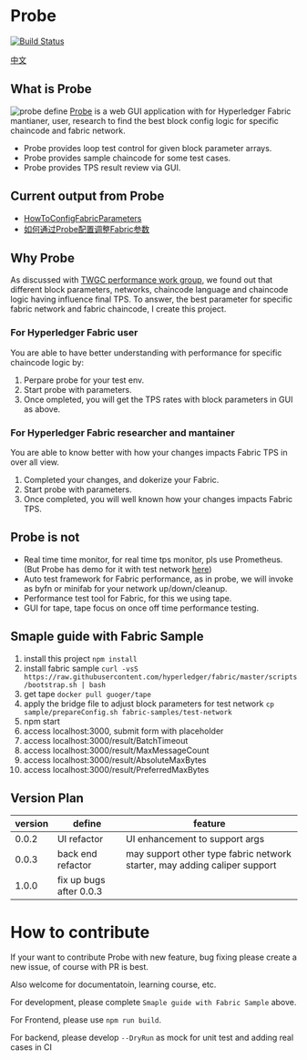 # Probe
[![Build Status](https://dev.azure.com/yy19902439/yy19902439/_apis/build/status/SamYuan1990.Probe?branchName=main)](https://dev.azure.com/yy19902439/yy19902439/_build/latest?definitionId=8&branchName=main)

[中文](README_ZH.MD)

## What is Probe
![probe define](probe.png)
[Probe](https://www.bilibili.com/video/BV1dV411y7oZ) is a web GUI application with for Hyperledger Fabric mantianer, user, research to find the best block config logic for specific chaincode and fabric network.

- Probe provides loop test control for given block parameter arrays.
- Probe provides sample chaincode for some test cases.
- Probe provides TPS result review via GUI.

## Current output from Probe
- [HowToConfigFabricParameters](doc/HowToConfigFabricParameters.md)
- [如何通过Probe配置调整Fabric参数](doc/HowToConfigFabricParameters_ZH.md)

## Why Probe
As discussed with [TWGC performance work group](https://github.com/Hyperledger-TWGC/fabric-performance-wiki), we found out that different block parameters, networks, chaincode language and chaincode logic having influence final TPS.
To answer, the best parameter for specific fabric network and fabric chaincode, I create this project.

### For Hyperledger Fabric user
You are able to have better understanding with performance for specific chaincode logic by:
1. Perpare probe for your test env.
2. Start probe with parameters.
3. Once ompleted, you will get the TPS rates with block parameters in GUI as above.

### For Hyperledger Fabric researcher and mantainer
You are able to know better with how your changes impacts Fabric TPS in over all view.
1. Completed your changes, and dokerize your Fabric.
2. Start probe with parameters.
3. Once completed, you will well known how your changes impacts Fabric TPS.

## Probe is not
- Real time time monitor, for real time tps monitor, pls use Prometheus. (But Probe has demo for it with test network [here](https://www.bilibili.com/video/BV1x54y1x78Z))
- Auto test framework for Fabric performance, as in probe, we will invoke as byfn or minifab for your network up/down/cleanup.
- Performance test tool for Fabric, for this we using tape.
- GUI for tape, tape focus on once off time performance testing.

## Smaple guide with Fabric Sample

1. install this project `npm install`
2. install fabric sample `curl -vsS https://raw.githubusercontent.com/hyperledger/fabric/master/scripts/bootstrap.sh | bash`
3. get tape `docker pull guoger/tape`
4. apply the bridge file to adjust block parameters for test network `cp sample/prepareConfig.sh fabric-samples/test-network`
5. npm start
6. access localhost:3000, submit form with placeholder
7. access localhost:3000/result/BatchTimeout
8. access localhost:3000/result/MaxMessageCount
9. access localhost:3000/result/AbsoluteMaxBytes
10. access localhost:3000/result/PreferredMaxBytes

## Version Plan
version | define| feature
---|---|---
0.0.2 | UI refactor | UI enhancement to support args
0.0.3 | back end refactor | may support other type fabric network starter, may adding caliper support
1.0.0 | fix up bugs after 0.0.3 | 

# How to contribute

If your want to contribute Probe with new feature, bug fixing please create a new issue, of course with PR is best.

Also welcome for documentatoin, learning course, etc.

For development, please complete `Smaple guide with Fabric Sample` above.

For Frontend, please use `npm run build`.

For backend, please develop `--DryRun` as mock for unit test and adding real cases in CI